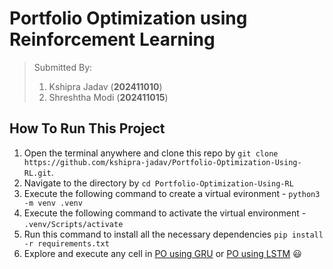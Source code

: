 # Portfolio Optimization using Reinforcement Learning

>Submitted By:
>1. Kshipra Jadav (**202411010**)
>2. Shreshtha Modi (**202411015**)

## How To Run This Project
1. Open the terminal anywhere and clone this repo by `git clone https://github.com/kshipra-jadav/Portfolio-Optimization-Using-RL.git`.
2. Navigate to the directory by `cd Portfolio-Optimization-Using-RL`
3. Execute the following command to create a virtual evironment - `python3 -m venv .venv`
4. Execute the following command to activate the virtual environment - `.venv/Scripts/activate`
5. Run this command to install all the necessary dependencies `pip install -r requirements.txt`
6. Explore and execute any cell in [PO using GRU](Portfolio%20Optimization%20with%20GRU.ipynb) or [PO using LSTM](Portfolio%20Optimization%20Using%20LSTM_complex.ipynb) :smiley: